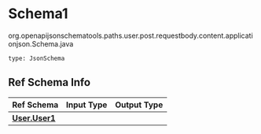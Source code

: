 # Schema1
org.openapijsonschematools.paths.user.post.requestbody.content.applicationjson.Schema.java
```
type: JsonSchema
```

## Ref Schema Info
Ref Schema | Input Type | Output Type
---------- | ---------- | -----------
[**User.User1**](../../../../../../components/schemas/User.md) |  | 
